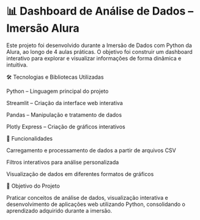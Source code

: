 # 📊 Dashboard de Análise de Dados – Imersão Alura
Este projeto foi desenvolvido durante a Imersão de Dados com Python da Alura, ao longo de 4 aulas práticas.
O objetivo foi construir um dashboard interativo para explorar e visualizar informações de forma dinâmica e intuitiva.

🛠 Tecnologias e Bibliotecas Utilizadas

Python – Linguagem principal do projeto

Streamlit – Criação da interface web interativa

Pandas – Manipulação e tratamento de dados

Plotly Express – Criação de gráficos interativos

🚀 Funcionalidades

Carregamento e processamento de dados a partir de arquivos CSV

Filtros interativos para análise personalizada

Visualização de dados em diferentes formatos de gráficos


📌 Objetivo do Projeto

Praticar conceitos de análise de dados, visualização interativa e desenvolvimento de aplicações web utilizando Python, consolidando o aprendizado adquirido durante a imersão.

